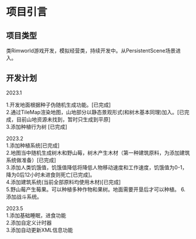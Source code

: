 # 项目引言

## **项目类型**

类Rimworld游戏开发，模拟经营类，持续开发中。从PersistentScene场景进入。

## 开发计划

2023.1

1.开发地面根据种子伪随机生成功能。[已完成]  
2.通过TileMap渲染地图，山地部分以静态景观形式(和树木基本同理)加入。\[已完成，目前山地资源未找到，暂时只生成到平原]  
3.添加种植行为树  [已完成]  

2023.2  
1.添加种植系统[已完成]  
2.地图当中随机生成树木和野山莓，树木产生木材（第一种建筑原料，为添加建筑系统做准备）[已完成]  
3.添加人类饥饿值，饥饿值降低将降低人物移动速度和工作速度，饥饿值为0-1，降为0后12小时未进食则死亡[已完成]。  
4.添加建筑系统(当前全部原料均使用木材)[已完成]  
5.野山莓产生莓果。可以种植多种作物和果树。地面需要开垦后才可以种植。 
6.添加战斗系统。  

2023.5  
1.添加基础睡眠，进食功能  
2.添加自定义计时器  
3.添加自动更新XML信息功能  
